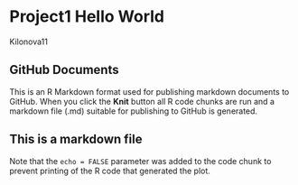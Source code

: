 Project1 Hello World
================
Kilonova11

## GitHub Documents

This is an R Markdown format used for publishing markdown documents to
GitHub. When you click the **Knit** button all R code chunks are run and
a markdown file (.md) suitable for publishing to GitHub is generated.

## This is a markdown file

Note that the `echo = FALSE` parameter was added to the code chunk to
prevent printing of the R code that generated the plot.
